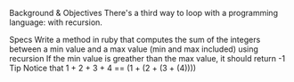 Background & Objectives
There's a third way to loop with a programming language: with recursion.

Specs
Write a method in ruby that computes the sum of the integers between a min value and a max value (min and max included) using recursion
If the min value is greather than the max value, it should return -1
Tip
Notice that 1 + 2 + 3 + 4 == (1 + (2 + (3 + (4))))
